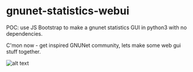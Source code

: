# gnunet-statistics-webui
POC: use JS Bootstrap to make a gnunet statistics GUI in python3 with no dependencies.

C'mon now - get inspired GNUNet community, lets make some web gui stuff together. 

![alt text][logo]

[logo]: https://i.ibb.co/SX4NSvP/gnunet-statistics-gui.png "Logo Title Text 2"
